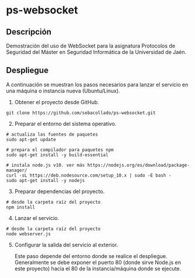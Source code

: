 # ps-websocket

## Descripción

Demostración del uso de WebSocket para la asignatura Protocolos de Seguridad del Máster en Seguridad Informática de la Universidad de Jaén.

## Despliegue

A continuación se muestran los pasos necesarios para lanzar el servicio en una máquina o instancia nueva (Ubuntu/Linux).

1. Obtener el proyecto desde GitHub.

```
git clone https://github.com/sebacollado/ps-websocket.git
```

2. Preparar el entorno del sistema operativo.

```
# actualiza las fuentes de paquetes
sudo apt-get update

# prepara el compilador para paquetes npm
sudo apt-get install -y build-essential

# instala node.js v10. ver más https://nodejs.org/es/download/package-manager/
curl -sL https://deb.nodesource.com/setup_10.x | sudo -E bash -
sudo apt-get install -y nodejs
```

3. Preparar dependencias del proyecto.

```
# desde la carpeta raíz del proyecto
npm install
```

4. Lanzar el servicio.

```
# desde la carpeta raíz del proyecto
node webserver.js
```

5. Configurar la salida del servicio al exterior.

    Este paso depende del entorno donde se realice el despliegue. Generalmente se debe exponer el puerto 80 (donde sirve Node.js en este proyecto) hacia el 80 de la instancia/máquina donde se ejecute.
